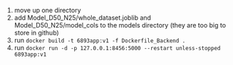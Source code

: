 1. move up one directory
2. add Model_D50_N25/whole_dataset.joblib and Model_D50_N25/model_cols to the models directory (they are too big to store in github)
3. run `docker build -t 6893app:v1 -f Dockerfile_Backend .`
4. run `docker run -d -p 127.0.0.1:8456:5000 --restart unless-stopped 6893app:v1`
